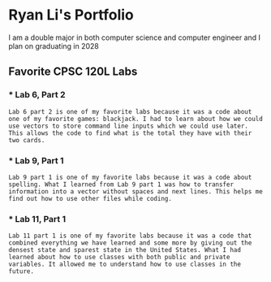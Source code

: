 
# Ryan Li's Portfolio

I am a double major in both computer science and computer engineer and I plan on graduating in 2028

## Favorite CPSC 120L Labs

### * Lab 6, Part 2

    Lab 6 part 2 is one of my favorite labs because it was a code about one of my favorite games: blackjack. I had to learn about how we could use vectors to store command line inputs which we could use later. This allows the code to find what is the total they have with their two cards.

### * Lab 9, Part 1

    Lab 9 part 1 is one of my favorite labs because it was a code about spelling. What I learned from Lab 9 part 1 was how to transfer information into a vector without spaces and next lines. This helps me find out how to use other files while coding.

### * Lab 11, Part 1

    Lab 11 part 1 is one of my favorite labs because it was a code that combined everything we have learned and some more by giving out the densest state and sparest state in the United States. What I had learned about how to use classes with both public and private variables. It allowed me to understand how to use classes in the future.
